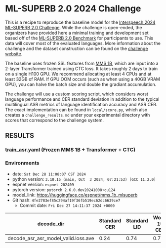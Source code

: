 # ML-SUPERB 2.0 2024 Challenge


This is a recipe to reproduce the baseline model for the [Interspeech 2024 ML-SUPERB 2.0 Challenge](multilingual.superbbenchmark.org). While the challenge is open-ended, the organizers have provided here a minimal training and development set based off of the [ML-SUPERB 2.0 Benchmark](https://www.isca-archive.org/interspeech_2024/shi24g_interspeech.pdf) for participants to use. This data will cover most of the evaluated languages. More information about the challenge and the dataset construction can be found on the [challenge website](https://multilingual.superbbenchmark.org/challenge-interspeech2025/challenge_overview).


The baseline uses frozen SSL features from [MMS 1B](https://www.jmlr.org/papers/v25/23-1318.html), which are input into a 2-layer Transformer trained using CTC loss. It takes roughly 2 days to train on a single H100 GPU. 
We recommend allocating at least 4 CPUs and at least 32GB of RAM. If GPU OOM occurs (such as when using a 40GB VRAM GPU), you can halve the batch size and double the gradiant accumulation.


The challenge will use a custom scoring script, which considers worst language performance and CER standard deviation in addition to the typical multilingual ASR metrics of language identification accuracy and ASR CER. The exact implementation can be found in `local/score.py`, which also creates a `challenge_results.md` under your experimental directory with scores that correspond to the challenge system.

## RESULTS

### train_asr.yaml (Frozen MMS 1B + Transformer + CTC)

### Environments
- date: `Sat Dec 28 11:08:07 CST 2024`
- python version: `3.10.15 (main, Oct  3 2024, 07:21:53) [GCC 11.2.0]`
- espnet version: `espnet 202409`
- pytorch version: `pytorch 2.6.0.dev20241008+cu124`
- model_link: https://huggingface.co/espnet/mms_1b_mlsuperb
- Git hash: `4fe2783ef85c294af19f36fb519ec62dc6639ce7`
  - Commit date: `Fri Dec 27 14:11:37 2024 +0000`

|decode_dir|Standard CER|Standard LID|Worst 15 CER|CER StD|Dialect CER|Dialect LID|
|---|---|---|---|---|---|---|
decode_asr_asr_model_valid.loss.ave|0.24|0.74|0.71|0.26|0.4|0.36|
